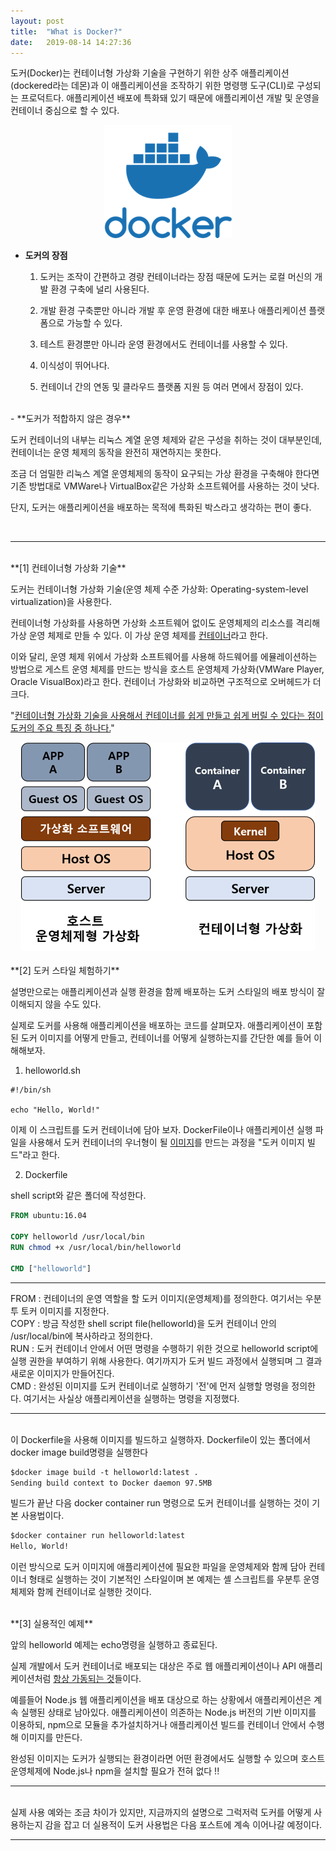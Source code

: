 ```yaml
---
layout: post
title:  "What is Docker?"
date:   2019-08-14 14:27:36
---
```


도커(Docker)는 컨테이너형 가상화 기술을 구현하기 위한 상주 애플리케이션(dockered라는 데몬)과 이 애플리케이션을 조작하기 위한 명령행 도구(CLI)로 구성되는 프로덕트다.  애플리케이션 배포에 특화돼 있기 때문에 애플리케이션 개발 및 운영을 컨테이너 중심으로 할 수 있다.

<center><img src="https://github.com/daeuni/daeuni.github.io/blob/master/assets/dockerImage.png?raw=true"></center> 

- **도커의 장점**

  1) 도커는 조작이 간편하고 경량 컨테이너라는 장점 때문에 도커는 로컬 머신의 개발 환경 구축에 널리 사용된다.

  2) 개발 환경 구축뿐만 아니라 개발 후 운영 환경에 대한 배포나 애플리케이션 플랫폼으로 가능할 수 있다.

  3) 테스트 환경뿐만 아니라 운영 환경에서도 컨테이너를 사용할 수 있다.

  4) 이식성이 뛰어나다.

  5) 컨테이너 간의 연동 및 클라우드 플랫폼 지원 등 여러 면에서 장점이 있다.    


<br>
- **도커가 적합하지 않은 경우**

  도커 컨테이너의 내부는 리눅스 계열 운영 체제와 같은 구성을 취하는 것이 대부분인데, 컨테이너는 운영 체제의 동작을 완전히 재연하지는 못한다.

  조금 더 엄밀한 리눅스 계열 운영체제의 동작이 요구되는 가상 환경을 구축해야 한다면 기존 방법대로 VMWare나 VirtualBox같은 가상화 소프트웨어를 사용하는 것이 낫다.

  단지, 도커는 애플리케이션을 배포하는 목적에 특화된 박스라고 생각하는 편이 좋다.    


<br>
<hr>
<br>
**[1] 컨테이너형 가상화 기술**

   도커는 컨테이너형 가상화 기술(운영 체제 수준 가상화: Operating-system-level virtualization)을 사용한다.

   컨테이너형 가상화를 사용하면 가상화 소프트웨어 없이도 운영체제의 리소스를 격리해 가상 운영 체제로 만들 수 있다. 이 가상 운영 체제를 <u>컨테이너</u>라고 한다.

   이와 달리, 운영 체제 위에서 가상화 소프트웨어를 사용해 하드웨어를 에뮬레이션하는 방법으로 게스트 운영 체제를 만드는 방식을 호스트 운영체제 가상화(VMWare Player, Oracle VisualBox)라고 한다. 컨테이너 가상화와 비교하면 구조적으로 오버헤드가 더 크다.

   "<u>컨테이너형 가상화 기술을 사용해서 컨테이너를 쉽게 만들고 쉽게 버릴 수 있다는 점이 도커의 주요 특징 중 하나다.</u>"


<center><img src = "https://github.com/daeuni/daeuni.github.io/blob/master/assets/container.png?raw=true">
</center>
  


<br>
**[2] 도커 스타일 체험하기**

   설명만으로는 애플리케이션과 실행 환경을 함께 배포하는 도커 스타일의 배포 방식이 잘 이해되지 않을 수도 있다. 

   실제로 도커를 사용해 애플리케이션을 배포하는 코드를 살펴모자. 애플리케이션이 포함된 도커 이미지를 어떻게 만들고, 컨테이너를 어떻게 실행하는지를 간단한 예를 들어 이해해보자.

   1) helloworld.sh

   ```shell
   #!/bin/sh
   
   echo "Hello, World!"
   ```

   이제 이 스크립트를 도커 컨테이너에 담아 보자. DockerFile이나 애플리케이션 실행 파일을 사용해서 도커 컨테이너의 우너형이 될 <u>이미지</u>를 만드는 과정을 "도커 이미지 빌드"라고 한다.

   2) Dockerfile
   
   shell script와 같은 폴더에 작성한다.

   ```dockerfile
   FROM ubuntu:16.04
   
   COPY helloworld /usr/local/bin
   RUN chmod +x /usr/local/bin/helloworld
   
   CMD ["helloworld"]
   ```

   ------

FROM 
   : 컨테이너의 운영 역할을 할 도커 이미지(운영체제)를 정의한다. 여기서는 우분투 토커 이미지를 지정한다.  
COPY 
   :  방금 작성한 shell script file(helloworld)을 도커 컨테이너 안의 /usr/local/bin에 복사하라고 정의한다.  
RUN 
   : 도커 컨테이너 안에서 어떤 명령을 수행하기 위한 것으로 helloworld script에 실행 권한을 부여하기 위해 사용한다. 여기까지가 도커 빌드 과정에서 실행되며 그 결과 새로운 이미지가 만들어진다.  
CMD 
   : 완성된 이미지를 도커 컨테이너로 실행하기 '전'에 먼저 실행할 명령을 정의한다. 여기서는 사실상 애플리케이션을 실행하는 명령을 지정했다.

   ------
<br>
   이 Dockerfile을 사용해 이미지를 빌드하고 실행하자. Dockerfile이 있는 폴더에서 docker image build명령을 실행한다  

   ```dockerfile
   $docker image build -t helloworld:latest .
   Sending build context to Docker daemon 97.5MB
   ```

   빌드가 끝난 다음 docker container run 명령으로 도커 컨테이너를 실행하는 것이 기본 사용법이다.  

   ```dockerfile
   $docker container run helloworld:latest
   Hello, World!
   ```
  
   이런 방식으로 도커 이미지에 애플리케이션에 필요한 파일을 운영체제와 함께 담아 컨테이너 형태로 실행하는 것이 기본적인 스타일이며 본 예제는 셸 스크립트를 우분투 운영체제와 함께 컨테이너로 실행한 것이다.


<br>
**[3] 실용적인 예제**

   앞의 helloworld 예제는 echo명령을 실행하고 종료된다.

   실제 개발에서 도커 컨테이너로 배포되는 대상은 주로 웹 애플리케이션이나 API 애플리케이션처럼 <u>항상 가동되는 것</u>들이다.

   예를들어 Node.js 웹 애플리케이션을 배포 대상으로 하는 상황에서 애플리케이션은 계속 실행된 상태로 남아있다. 애플리케이션이 의존하는 Node.js 버전의 기반 이미지를 이용하되, npm으로 모듈을 추가설치하거나 애플리케이션 빌드를 컨테이너 안에서 수행해 이미지를 만든다.

   완성된 이미지는 도커가 실행되는 환경이라면 어떤 환경에서도 실행할 수 있으며 호스트 운영체제에 Node.js나 npm을 설치할 필요가 전혀 없다 !!
<br>
<hr>
<br>
실제 사용 예와는 조금 차이가 있지만, 지금까지의 설명으로 그럭저럭 도커를 어떻게 사용하는지 감을 잡고 더 실용적이 도커 사용법은 다음 포스트에 계속 이어나갈 예정이다.

<br>
<hr>
<br>
